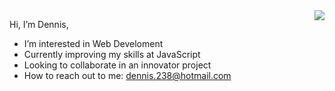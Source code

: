 <a href="https://github.com/anuraghazra/github-readme-stats">
  <img align="right" src="https://github-readme-stats.vercel.app/api/top-langs/?username=Dennis238&langs_count=8" />
</a>

<a> Hi, I’m Dennis, 
- I’m interested in Web Develoment
- Currently improving my skills at JavaScript
- Looking to collaborate in an innovator project
- How to reach out to me: dennis.238@hotmail.com
</a>

